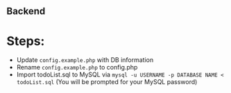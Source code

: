 ## Backend
Steps:
=====

- Update ``config.example.php`` with DB information
- Rename ``config.example.php`` to config.php
- Import todoList.sql to MySQL via ``mysql -u USERNAME -p DATABASE NAME < todoList.sql`` (You will be prompted for your MySQL password)
